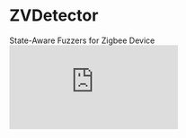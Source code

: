 # ZVDetector
State-Aware Fuzzers for Zigbee Device
![Image text](https://github.com/colinLH/ZVDetector/blob/main/Architecure.pdf)
